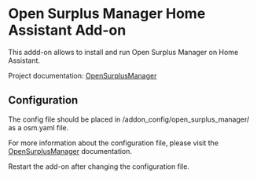 # Open Surplus Manager Home Assistant Add-on

This addd-on allows to install and run Open Surplus Manager on Home Assistant.

Project documentation: [OpenSurplusManager](https://github.com/JoseRMorales/OpenSurplusManager)

## Configuration

The config file should be placed in /addon_config/open_surplus_manager/ as a osm.yaml file.

For more information about the configuration file, please visit the [OpenSurplusManager](https://github.com/JoseRMorales/OpenSurplusManager) documentation.

Restart the add-on after changing the configuration file.
